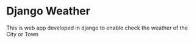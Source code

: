 # Django Weather
This is web app developed in django to enable check the weather of the City or Town